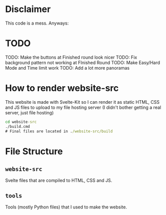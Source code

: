 # Disclaimer

This code is a mess. Anyways:

# TODO

TODO: Make the buttons at Finished round look nicer
TODO: Fix background pattern not working at FInished Round
TODO: Make Easy/Hard Mode and Time limit work
TODO: Add a lot more panoramas

# How to render website-src

This website is made with Svelte-Kit so I can render it as static HTML, CSS and JS files to upload to my file hosting server (I didn't bother getting a real server, just file hosting)

```cmd
cd website-src
./build.cmd
# Final files are located in ./website-src/build
```

# File Structure

## `website-src`

Svelte files that are compiled to HTML, CSS and JS.

## `tools`

Tools (mostly Python files) that I used to make the website.
